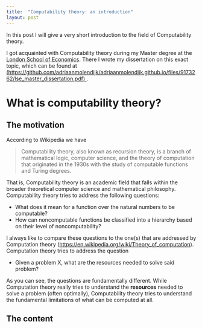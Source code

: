 ```yaml
---
title:  "Computability theory: an introduction"
layout: post
---
```


In this post I will give a very short introduction to the field of Computability theory.

I got acquainted with Computability theory during my Master degree at the [London School of Economics](https://www.lse.ac.uk/). There I wrote my dissertation on this exact topic, which can be found at [(https://github.com/adriaanmolendijk/adriaanmolendijk.github.io/files/9173262/lse_master_dissertation.pdf)
]((https://github.com/adriaanmolendijk/adriaanmolendijk.github.io/files/9173262/lse_master_dissertation.pdf)
).

# What is computability theory?

## The motivation

According to Wikipedia we have

> Computability theory, also known as recursion theory, is a branch of mathematical logic, computer science, and the theory of computation that originated in the 1930s with the study of computable functions and Turing degrees.

That is, Computability theory is an academic field that falls within the broader theoretical computer science and mathematical philosophy. Computability theory tries to address the following questions:
- What does it mean for a function over the natural numbers to be computable?
- How can noncomputable functions be classified into a hierarchy based on their level of noncomputability?

I always like to compare these questions to the one(s) that are addressed by Computation theory (https://en.wikipedia.org/wiki/Theory_of_computation). Computation theory tries to address the question
- Given a problem X, what are the resources needed to solve said problem?

As you can see, the questions are fundamentally different. While Computation theory really tries to understand the **resources** needed to solve a problem (often optimally), Computability theory tries to understand the fundamental limitations of what can be computed at all.

## The content
